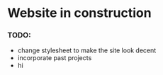 # Website in construction

### TODO:
- change stylesheet to make the site look decent
- incorporate past projects
- hi
